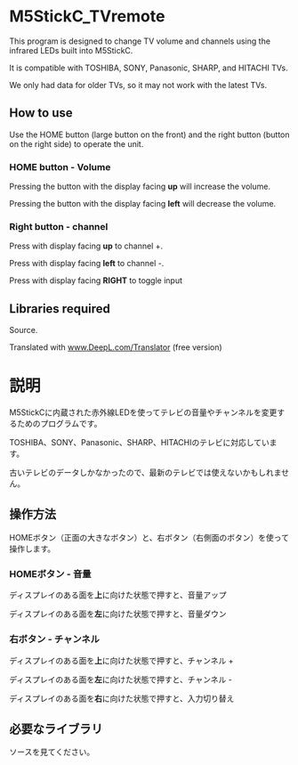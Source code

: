# M5StickC_TVremote

This program is designed to change TV volume and channels using the infrared LEDs built into M5StickC.

It is compatible with TOSHIBA, SONY, Panasonic, SHARP, and HITACHI TVs.

We only had data for older TVs, so it may not work with the latest TVs.

## How to use

Use the HOME button (large button on the front) and the right button (button on the right side) to operate the unit.

### HOME button - Volume

Pressing the button with the display facing **up** will increase the volume.

Pressing the button with the display facing **left** will decrease the volume.

### Right button - channel

Press with display facing **up** to channel +.

Press with display facing **left** to channel -.

Press with display facing **RIGHT** to toggle input

## Libraries required

Source.

Translated with www.DeepL.com/Translator (free version)

# 説明

M5StickCに内蔵された赤外線LEDを使ってテレビの音量やチャンネルを変更するためのプログラムです。

TOSHIBA、SONY、Panasonic、SHARP、HITACHIのテレビに対応しています。

古いテレビのデータしかなかったので、最新のテレビでは使えないかもしれません。

## 操作方法

HOMEボタン（正面の大きなボタン）と、右ボタン（右側面のボタン）を使って操作します。

### HOMEボタン - 音量

ディスプレイのある面を**上**に向けた状態で押すと、音量アップ

ディスプレイのある面を**左**に向けた状態で押すと、音量ダウン

### 右ボタン - チャンネル

ディスプレイのある面を**上**に向けた状態で押すと、チャンネル +

ディスプレイのある面を**左**に向けた状態で押すと、チャンネル -

ディスプレイのある面を**右**に向けた状態で押すと、入力切り替え

## 必要なライブラリ

ソースを見てください。
